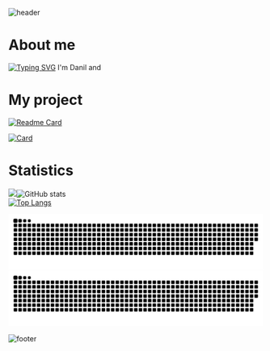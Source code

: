 ![header](https://capsule-render.vercel.app/api?type=waving&color=0:1e3a8a,100:93c5fd&height=200&section=header&text=Hello%20World!&fontSize=75&animation=fadeIn&fontAlignY=38&desc=Welcome%20to%20my%20GitHub%20profile%20!&descAlignY=51&descAlign=62)

# About me
<a href="https://git.io/typing-svg"><img src="https://readme-typing-svg.herokuapp.com?font=Fira+Code&weight=500&size=40&duration=2500&pause=1000&color=70A5FD&background=1A1B27&center=true&vCenter=true&width=1500&height=100&lines=System+programmer;MIPT+FRKT+Student" alt="Typing SVG" /></a>
I'm Danil and 

# My project
[![Readme Card](https://github-readme-stats.vercel.app/api/pin/?username=dangerUser45&repo=Mandelbrot&theme=prussian)](https://github.com/dangerUser45/Mandelbrot)

[![Card](https://github-readme-stats.vercel.app/api/pin/?username=dangerUser45&repo=Crack&theme=prussian&bg_color=172f45&title_color=bddfff&text_color=6e93b5&icon_color=38a0ff&border_color=004F98)](https://github.com/dangerUser45/Crack)

# Statistics
![](https://github-profile-summary-cards.vercel.app/api/cards/profile-details?username=dangerUser45&theme=prussian)![GitHub stats](https://github-readme-stats.vercel.app/api?username=dangerUser45&show_icons=true&theme=prussian)   
[![Top Langs](https://github-readme-stats.vercel.app/api/top-langs/?username=dangerUser45&show_icons=true&theme=prussian&layout=compact)](https://github.com/anuraghazra/github-readme-stats)

![github contribution grid snake animation](https://raw.githubusercontent.com/teuchezh/teuchezh/output/github-contribution-grid-snake-dark.svg#gh-dark-mode-only)![github contribution grid snake animation](https://raw.githubusercontent.com/teuchezh/teuchezh/output/github-contribution-grid-snake.svg#gh-light-mode-only)

![footer](https://capsule-render.vercel.app/api?type=waving&color=0:1e3a8a,100:93c5fd&height=200&section=footer&text=Thanks%20for%20visiting!&fontSize=75&animation=fadeIn&fontAlignY=75)
